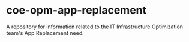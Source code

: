 # coe-opm-app-replacement
A repository for information related to the IT Infrastructure Optimization team's App Replacement need.

